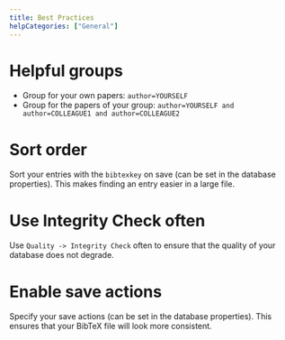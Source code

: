 ```yaml
---
title: Best Practices
helpCategories: ["General"]
---
```


# Helpful groups

- Group for your own papers: `author=YOURSELF`
- Group for the papers of your group: `author=YOURSELF and author=COLLEAGUE1 and author=COLLEAGUE2`

# Sort order

Sort your entries with the `bibtexkey` on save (can be set in the database properties). This makes finding an entry easier in a large file. 

# Use Integrity Check often

Use `Quality -> Integrity Check` often to ensure that the quality of your database does not degrade.

# Enable save actions

Specify your save actions (can be set in the database properties). This ensures that your BibTeX file will look more consistent.
